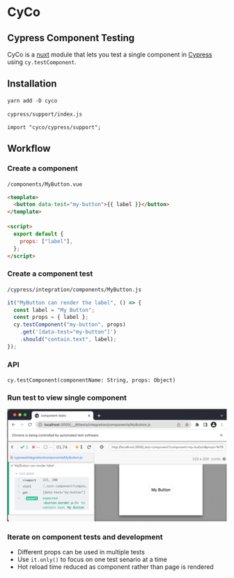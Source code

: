 # CyCo

## Cypress Component Testing

CyCo is a [nuxt](https://nuxtjs.org/) module that lets you test a single component in [Cypress](https://www.cypress.io/) using `cy.testComponent`.

## Installation

```
yarn add -D cyco
```

`cypress/support/index.js`

```
import "cyco/cypress/support";
```

## Workflow

### Create a component

`/components/MyButton.vue`

```html
<template>
  <button data-test="my-button">{{ label }}</button>
</template>

<script>
  export default {
    props: ["label"],
  };
</script>
```

### Create a component test

`/cypress/integration/components/MyButton.js`

```javascript
it("MyButton can render the label", () => {
  const label = "My Button";
  const props = { label };
  cy.testComponent("my-button", props)
    .get('[data-test="my-button"]')
    .should("contain.text", label);
});
```

### API

`cy.testComponent(componentName: String, props: Object)`

### Run test to view single component

![My Button Screen Shot](./docs/MyButtonScreenShot.png "My Button Test Run")

### Iterate on component tests and development

- Different props can be used in multiple tests
- Use `it.only()` to focus on one test senario at a time
- Hot reload time reduced as component rather than page is rendered

